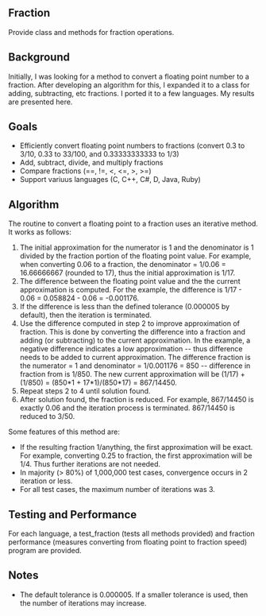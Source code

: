 ## Fraction
Provide class and methods for fraction operations.

## Background
Initially, I was looking for a method to convert a floating point number to a fraction.
After developing an algorithm for this, I expanded it to a class for adding, subtracting, etc
fractions.  I ported it to a few languages. My results are presented here.

## Goals
* Efficiently convert floating point numbers to fractions (convert 0.3 to 3/10, 0.33 to 33/100,
and 0.33333333333 to 1/3)
* Add, subtract, divide, and multiply fractions
* Compare fractions (==, !=, <, <=, >, >=)
* Support variuus languages (C, C++, C#, D, Java, Ruby)

## Algorithm
The routine to convert a floating point to a fraction uses an iterative method. It works as follows:

1. The initial approximation for the numerator is 1 and the denominator is 1 divided by the
fraction portion of the floating point value.
For example, when converting 0.06 to a fraction, the denominator = 1/0.06 = 16.66666667 (rounded to 17),
thus the initial approximation is 1/17.
2. The difference between the floating point value and the the current approximation is computed.
For the example, the difference is 1/17 - 0.06 = 0.058824 - 0.06 = -0.001176.
3. If the difference is less than the defined tolerance (0.000005 by default), then the iteration is terminated.
4. Use the difference computed in step 2 to improve approximation of fraction. This is done by converting the
difference into a fraction and adding (or subtracting) to the current approximation.  In the example,
a negative difference indicates a low approximation -- thus difference needs to be added to current approximation.
The difference fraction is the numerator = 1 and denominator = 1/0.001176 = 850 -- difference in fraction from is 1/850.
The new current approximation will be (1/17) + (1/850) = (850\*1 + 17\*1)/(850*17) = 867/14450.
5. Repeat steps 2 to 4 until solution found.
6. After solution found, the fraction is reduced.  For example, 867/14450 is exactly 0.06 and the iteration
process is terminated.  867/14450 is reduced to 3/50.

Some features of this method are:
* If the resulting fraction 1/anything, the first approximation will be exact. For example,
converting 0.25 to fraction, the first approximation will be 1/4. Thus further iterations are not needed.
* In majority (> 80%) of 1,000,000 test cases, convergence occurs in 2 iteration or less.
* For all test cases, the maximum number of iterations was 3.

## Testing and Performance

For each language, a test_fraction (tests all methods provided) and fraction performance
(measures converting from floating point to fraction speed) program are provided.

## Notes
* The default tolerance is 0.000005. If a smaller tolerance is used, then the number of iterations
may increase.
